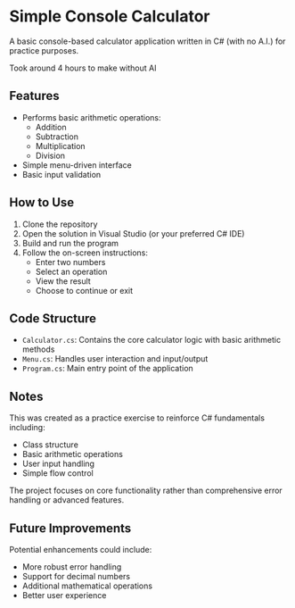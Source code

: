 # Simple Console Calculator

A basic console-based calculator application written in C# (with no A.I.) for practice purposes.

Took around 4 hours to make without AI

## Features

- Performs basic arithmetic operations:
  - Addition
  - Subtraction
  - Multiplication
  - Division
- Simple menu-driven interface
- Basic input validation

## How to Use

1. Clone the repository
2. Open the solution in Visual Studio (or your preferred C# IDE)
3. Build and run the program
4. Follow the on-screen instructions:
   - Enter two numbers
   - Select an operation
   - View the result
   - Choose to continue or exit

## Code Structure

- `Calculator.cs`: Contains the core calculator logic with basic arithmetic methods
- `Menu.cs`: Handles user interaction and input/output
- `Program.cs`: Main entry point of the application

## Notes

This was created as a practice exercise to reinforce C# fundamentals including:
- Class structure
- Basic arithmetic operations
- User input handling
- Simple flow control

The project focuses on core functionality rather than comprehensive error handling or advanced features.

## Future Improvements

Potential enhancements could include:
- More robust error handling
- Support for decimal numbers
- Additional mathematical operations
- Better user experience
